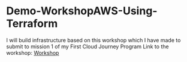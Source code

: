 # Demo-WorkshopAWS-Using-Terraform

I will build infrastructure based on this workshop which I have made to submit to mission 1 of my First Cloud Journey Program
Link to the workshop: [Workshop](https://thnbao22.github.io/)
